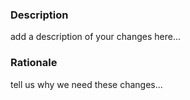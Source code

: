 ### Description

add a description of your changes here...

### Rationale

tell us why we need these changes...